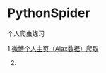 # PythonSpider
个人爬虫练习

1.<a href='https://github.com/Kameees/PythonSpider/blob/master/Weibo%E7%88%AC%E5%8F%96/AjaxWeiboTest.py'>微博个人主页（Ajax数据）爬取</a>

2.

